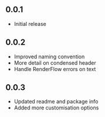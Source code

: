 ## 0.0.1

* Initial release

## 0.0.2

* Improved naming convention
* More detail on condensed header
* Handle RenderFlow errors on text

## 0.0.3

* Updated readme and package info
* Added more customisation options